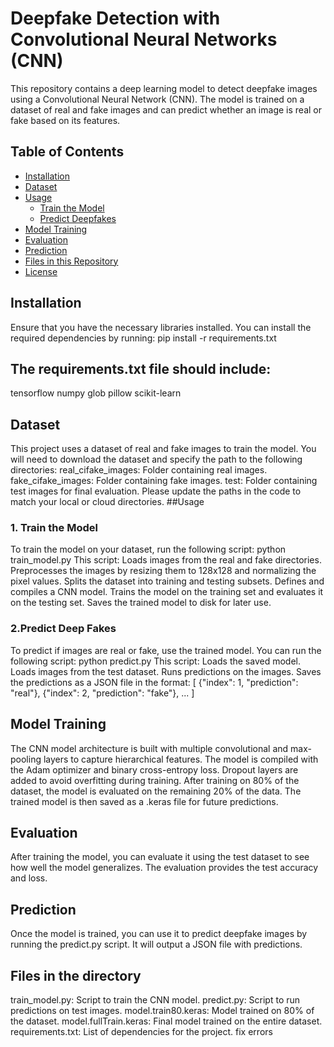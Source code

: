 # Deepfake Detection with Convolutional Neural Networks (CNN)

This repository contains a deep learning model to detect deepfake images using a Convolutional Neural Network (CNN). The model is trained on a dataset of real and fake images and can predict whether an image is real or fake based on its features.

## Table of Contents

* [Installation](#installation)
* [Dataset](#dataset)
* [Usage](#usage)
    * [Train the Model](#train-the-model)
    * [Predict Deepfakes](#predict-deepfakes)
* [Model Training](#model-training)
* [Evaluation](#evaluation)
* [Prediction](#prediction)
* [Files in this Repository](#files-in-this-repository)
* [License](#license)

## Installation
Ensure that you have the necessary libraries installed. You can install the required dependencies by running:
pip install -r requirements.txt

## The requirements.txt file should include:
tensorflow
numpy
glob
pillow
scikit-learn

## Dataset
This project uses a dataset of real and fake images to train the model. You will need to download the dataset and specify the path to the following directories:
real_cifake_images: Folder containing real images.
fake_cifake_images: Folder containing fake images.
test: Folder containing test images for final evaluation.
Please update the paths in the code to match your local or cloud directories.
##Usage
### 1. Train the Model
To train the model on your dataset, run the following script:
python train_model.py
This script: 
Loads images from the real and fake directories.
Preprocesses the images by resizing them to 128x128 and normalizing the pixel values.
Splits the dataset into training and testing subsets.
Defines and compiles a CNN model.
Trains the model on the training set and evaluates it on the testing set.
Saves the trained model to disk for later use.
### 2.Predict Deep Fakes
To predict if images are real or fake, use the trained model. You can run the following script:
python predict.py
This script:
Loads the saved model.
Loads images from the test dataset.
Runs predictions on the images.
Saves the predictions as a JSON file in the format:
[
  {"index": 1, "prediction": "real"},
  {"index": 2, "prediction": "fake"},
  ...
]

## Model Training
The CNN model architecture is built with multiple convolutional and max-pooling layers to capture hierarchical features. The model is compiled with the Adam optimizer and binary cross-entropy loss. Dropout layers are added to avoid overfitting during training.
After training on 80% of the dataset, the model is evaluated on the remaining 20% of the data. The trained model is then saved as a .keras file for future predictions.

## Evaluation
After training the model, you can evaluate it using the test dataset to see how well the model generalizes. The evaluation provides the test accuracy and loss.

## Prediction
Once the model is trained, you can use it to predict deepfake images by running the predict.py script. It will output a JSON file with predictions.

## Files in the directory
train_model.py: Script to train the CNN model.
predict.py: Script to run predictions on test images.
model.train80.keras: Model trained on 80% of the dataset.
model.fullTrain.keras: Final model trained on the entire dataset.
requirements.txt: List of dependencies for the project.
fix errors
